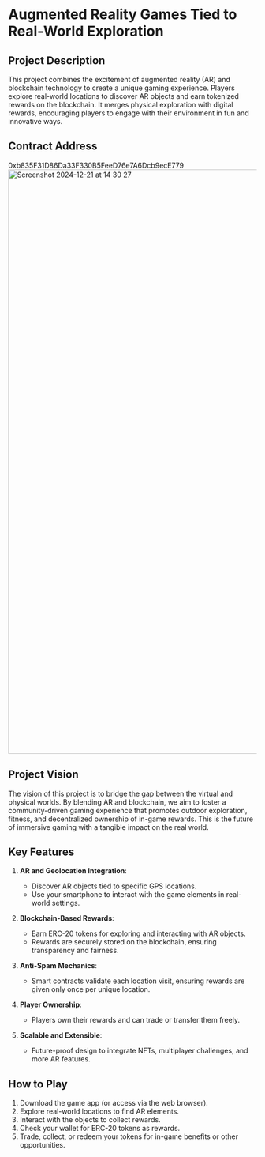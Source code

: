 # Augmented Reality Games Tied to Real-World Exploration

## Project Description
This project combines the excitement of augmented reality (AR) and blockchain technology to create a unique gaming experience. Players explore real-world locations to discover AR objects and earn tokenized rewards on the blockchain. It merges physical exploration with digital rewards, encouraging players to engage with their environment in fun and innovative ways.

## Contract Address
0xb835F31D86Da33F330B5FeeD76e7A6Dcb9ecE779
<img width="1183" alt="Screenshot 2024-12-21 at 14 30 27" src="https://github.com/user-attachments/assets/a622fbca-a6da-45c6-b5b3-8448d4bf4d8b" />


## Project Vision
The vision of this project is to bridge the gap between the virtual and physical worlds. By blending AR and blockchain, we aim to foster a community-driven gaming experience that promotes outdoor exploration, fitness, and decentralized ownership of in-game rewards. This is the future of immersive gaming with a tangible impact on the real world.

## Key Features
1. **AR and Geolocation Integration**:
   - Discover AR objects tied to specific GPS locations.
   - Use your smartphone to interact with the game elements in real-world settings.

2. **Blockchain-Based Rewards**:
   - Earn ERC-20 tokens for exploring and interacting with AR objects.
   - Rewards are securely stored on the blockchain, ensuring transparency and fairness.

3. **Anti-Spam Mechanics**:
   - Smart contracts validate each location visit, ensuring rewards are given only once per unique location.

4. **Player Ownership**:
   - Players own their rewards and can trade or transfer them freely.

5. **Scalable and Extensible**:
   - Future-proof design to integrate NFTs, multiplayer challenges, and more AR features.

## How to Play
1. Download the game app (or access via the web browser).
2. Explore real-world locations to find AR elements.
3. Interact with the objects to collect rewards.
4. Check your wallet for ERC-20 tokens as rewards.
5. Trade, collect, or redeem your tokens for in-game benefits or other opportunities.

